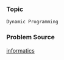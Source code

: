 ### Topic

    Dynamic Programming

### Problem Source

[informatics](http://informatics.mccme.ru/mod/statements/view3.php?id=766&chapterid=1793#1)
